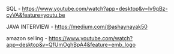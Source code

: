 

  
  
 SQL - https://www.youtube.com/watch?app=desktop&v=Iv9qBz-cyVA&feature=youtu.be
 
 JAVA INTERVIEW - https://medium.com/@ashaynayak50
 
 amazon selling - https://www.youtube.com/watch?app=desktop&v=QfUmOghBpA4&feature=emb_logo
 

